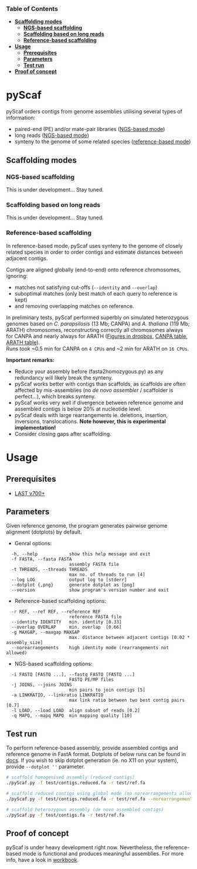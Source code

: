 ### Table of Contents
- **[Scaffolding modes](#scaffolding-modes)**
  - **[NGS-based scaffolding](#ngs-based-scaffolding)**
  - **[Scaffolding based on long reads](#scaffolding-based-on-long-reads)**
  - **[Reference-based scaffolding](#reference-based-scaffolding)**
- **[Usage](#usage)**
  - **[Prerequisites](#prerequisites)**  
  - **[Parameters](#parameters)**  
  - **[Test run](#test-run)**  
- **[Proof of concept](#proof-of-concept)**

# pyScaf

pyScaf orders contigs from genome assemblies utilising several types of information:
- paired-end (PE) and/or mate-pair libraries ([NGS-based mode](#ngs-based-scaffolding))
- long reads ([NGS-based mode](#scaffolding-based-on-long-reads))
- synteny to the genome of some related species ([reference-based mode](#reference-based-scaffolding))

## Scaffolding modes

### NGS-based scaffolding
This is under development... Stay tuned. 

### Scaffolding based on long reads
This is under development... Stay tuned.

### Reference-based scaffolding
In reference-based mode, pyScaf uses synteny to the genome of closely related species in order to order contigs and estimate distances between adjacent contigs.

Contigs are aligned globally (end-to-end) onto reference chromosomes, ignoring:
- matches not satisfying cut-offs (`--identity` and `--overlap`)
- suboptimal matches (only best match of each query to reference is kept) 
- and removing overlapping matches on reference. 

In preliminary tests, pyScaf performed superbly on simulated heterozygous genomes based on *C. parapsilosis* (13 Mb; CANPA) and *A. thaliana* (119 Mb; ARATH) chromosomes, reconstructing correctly all chromosomes always for CANPA and nearly always for ARATH ([Figures in dropbox](https://www.dropbox.com/sh/bb7lwggo40xrwtc/AAAZ7pByVQQQ-WhUXZVeJaZVa/pyScaf?dl=0), [CANPA table](https://docs.google.com/spreadsheets/d/1InBExy-qKDLj-upd8tlPItVSKc4mLepZjZxB31ii9OY/edit#gid=2036953672), [ARATH table](https://docs.google.com/spreadsheets/d/1InBExy-qKDLj-upd8tlPItVSKc4mLepZjZxB31ii9OY/edit#gid=1920757821)).  
Runs took ~0.5 min for CANPA on `4 CPUs` and ~2 min for ARATH on `16 CPUs`. 

**Important remarks:**
- Reduce your assembly before (fasta2homozygous.py) as any redundancy will likely break the synteny.
- pyScaf works better with contigs than scaffolds, as scaffolds are often affected by mis-assemblies (no *de novo assembler* / scaffolder is perfect...), which breaks synteny. 
- pyScaf works very well if divergence between reference genome and assembled contigs is below 20% at nucleotide level. 
- pyScaf deals with large rearrangements ie. deletions, insertion, inversions, translocations. **Note however, this is experimental implementation!**
- Consider closing gaps after scaffolding. 

# Usage

## Prerequisites
- [LAST v700+](http://last.cbrc.jp/)

## Parameters

Given reference genome, the program generates pairwise genome alignment (dotplots) by default. 

- Genral options:
```
  -h, --help            show this help message and exit
  -f FASTA, --fasta FASTA
                        assembly FASTA file
  -t THREADS, --threads THREADS
                        max no. of threads to run [4]
  --log LOG             output log to [stderr]
  --dotplot {,png}      generate dotplot as [png]
  --version             show program's version number and exit
```
- Reference-based scaffolding options:
```
  -r REF, --ref REF, --reference REF
                        reference FASTA file
  --identity IDENTITY   min. identity [0.33]
  --overlap OVERLAP     min. overlap  [0.66]
  -g MAXGAP, --maxgap MAXGAP
                        max. distance between adjacent contigs [0.02 * assembly_size]
  --norearrangements    high identity mode (rearrangements not allowed)
```
- NGS-based scaffolding options:
```
  -i FASTQ [FASTQ ...], --fastq FASTQ [FASTQ ...]
                        FASTQ PE/MP files
  -j JOINS, --joins JOINS
                        min pairs to join contigs [5]
  -a LINKRATIO, --linkratio LINKRATIO
                        max link ratio between two best contig pairs [0.7]
  -l LOAD, --load LOAD  align subset of reads [0.2]
  -q MAPQ, --mapq MAPQ  min mapping quality [10]
```

## Test run
To perform reference-based assembly, provide assembled contigs and reference genome in FastA format.
Dotplots of below runs can be found in [docs](/docs).
If you wish to skip dotplot generation (ie. no X11 on your system), provide `--dotplot ''` parameter. 

```bash
# scaffold homogenised assembly (reduced contigs)
./pyScaf.py -f test/contigs.reduced.fa -r test/ref.fa

# scaffold reduced contigs using global mode (no norearrangements allowed)
./pyScaf.py -f test/contigs.reduced.fa -r test/ref.fa --norearrangements

# scaffold heterozygous assembly (de novo assembled contigs)
./pyScaf.py -f test/contigs.fa -r test/ref.fa

```

## Proof of concept
pyScaf is under heavy development right now.
Nevertheless, the reference-based mode is functional and produces meaningful assemblies.
For more info, have a look in [workbook](https://docs.google.com/document/d/1WNw6FYZXNI2sKJ1hBZ0LI9CWJSQ-BTQID7jL9lLvYaA/edit?usp=sharing).

